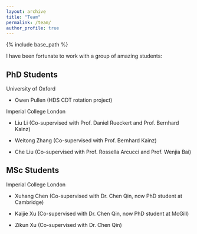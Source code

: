```yaml
---
layout: archive
title: "Team"
permalink: /team/
author_profile: true
---
```


{% include base_path %}

I have been fortunate to work with a group of amazing students:

PhD Students
------
University of Oxford

- Owen Pullen (HDS CDT rotation project) 

Imperial College London

- Liu Li (Co-supervised with Prof. Daniel Rueckert and Prof. Bernhard Kainz)

- Weitong Zhang (Co-supervised with Prof. Bernhard Kainz)

- Che Liu (Co-supervised with Prof. Rossella Arcucci and Prof. Wenjia Bai)

MSc Students
---

Imperial College London 

- Xuhang Chen (Co-supervised with Dr. Chen Qin, now PhD student at Cambridge)

- Kaijie Xu (Co-supervised with Dr. Chen Qin, now PhD student at McGill)

- Zikun Xu (Co-supervised with Dr. Chen Qin)

<br />

